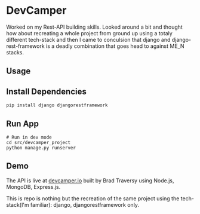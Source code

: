 # DevCamper

Worked on my Rest-API building skills. Looked around a bit and thought how about recreating a whole project from ground up using a totaly different tech-stack and then I came to conculsion that django and django-rest-framework is a deadly combination that goes head to against ME_N stacks.

## Usage

## Install Dependencies

```
pip install django djangorestframework
```

## Run App

```
# Run in dev mode
cd src/devcamper_project
python manage.py runserver
```

## Demo

The API is live at [devcamper.io](https://devcamper.io) built by Brad Traversy using Node.js, MongoDB, Express.js.

This is repo is nothing but the recreation of the same project using the tech-stack(I'm familiar): django, djangorestframework only.
